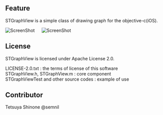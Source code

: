 Feature
------------
STGraphView is a simple class of drawing graph for the objective-c(iOS).

![ScreenShot](https://raw.github.com/semnil/STGraphView/master/img/screen01.png)
&emsp;
![ScreenShot](https://raw.github.com/semnil/STGraphView/master/img/screen02.png)

License
------------
STGraphView is licensed under Apache License 2.0.

LICENSE-2.0.txt                         : the terms of license of this software<br/>
STGraphView.h, STGraphView.m            : core component<br/>
STGraphViewTest and other source codes  : example of use


Contributor
------------
Tetsuya Shinone <info at semnil.com> @semnil
